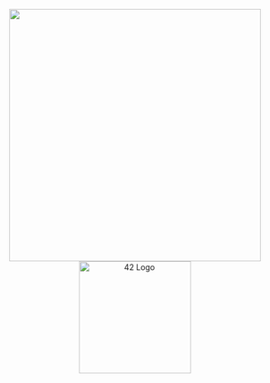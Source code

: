 <p align="center">
  <img src="https://leetcard.jacoblin.cool/sdemey00?theme=dark" width="450"/>
  <img src="[https://upload.wikimedia.org/wikipedia/commons/8/8d/42_Logo.svg](https://www.google.com/url?sa=i&url=https%3A%2F%2Fland.campus19.be%2F&psig=AOvVaw1RmlN8BTGpkx4JhjLwABjw&ust=1756057391389000&source=images&cd=vfe&opi=89978449&ved=0CBUQjRxqFwoTCJjQ5uq9oY8DFQAAAAAdAAAAABAE)" alt="42 Logo" width="200" />
</p>



